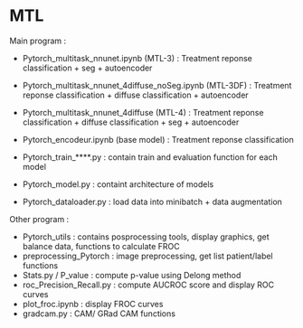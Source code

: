 # MTL
Main program : 
- Pytorch_multitask_nnunet.ipynb (MTL-3) : Treatment reponse classification + seg + autoencoder
- Pytorch_multitask_nnunet_4diffuse_noSeg.ipynb (MTL-3DF) : Treatment reponse classification + diffuse classification + autoencoder
- Pytorch_multitask_nnunet_4diffuse (MTL-4) :  Treatment reponse classification + diffuse classification + seg + autoencoder
- Pytorch_encodeur.ipynb (base model) : Treatment reponse classification

- Pytorch_train_****.py : contain train and evaluation function for each model
- Pytorch_model.py : containt architecture of models
- Pytorch_dataloader.py : load data into minibatch + data augmentation

Other program : 
- Pytorch_utils : contains posprocessing tools, display graphics, get balance data, functions to calculate FROC 
- preprocessing_Pytorch : image preprocessing, get list patient/label functions
- Stats.py / P_value : compute p-value using Delong method
- roc_Precision_Recall.py : compute AUCROC score and display ROC curves 
- plot_froc.ipynb : display FROC curves
- gradcam.py : CAM/ GRad CAM functions
